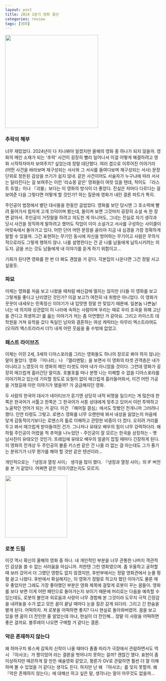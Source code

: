 ```yaml
---
layout: post
title: 2024 1분기 영화 결산
categories: review
tags: [영화]
---
```


<img src="{{ site.baseurl }}/thumbnails/240424_review
tags: [영화]/추락의해부.jpeg" width="300" />

### 추락의 해부

너무 재밌었다. 2024년이 다 지나봐야 알겠지만 올해의 영화 중 하나가 되지 않을까. 영화의 메인 소재가 되는 '추락' 사건이 굉장히 빨리 일어나서 이걸 어떻게 해결하려고 영화 시작하자마자 보여주지? 싶었는데 정말 대단했다. 여러 겹으로 이루어진 이야기라 (어떤 사건을 바라보며 재구성되는 서사와 그 서사를 들여다보며 재구성되는 서사) 문장 단위로 정돈된 감상을 쓰기가 쉽지 않네. 같은 사건이어도 서술자가 누구냐에 따라 서사는 달라진다는 걸 보여주는 이런 '라쇼몽 같은' 영화들이 여럿 있을 텐데, 적어도 『라스트 듀얼』이나 『괴물』보다는 이 영화의 방식이 더 좋았다. 진실은 저마다 다르다는 걸 보여준 다음 그렇다면 어떻게 할 것인가? 하는 질문에 영화가 내린 결론 파트가 특히. 

주인공이 법정에서 뱉던 대사들을 한동안 곱씹었다. 영화를 보던 당시엔 그 호소력에 빨려 들어가서 힘차게 고개 끄덕이며 봤는데, 돌이켜 보면 그것마저 굉장히 소설 속 한 장면 같아서. 주인공이 거짓말을 하려고 의도한 게 아니어도, 그녀는 진실로 자기 생각과 당시 사건을 정직하게 말하려고 했어도 직업이 이미 소설가고 서사를 구성하는 사이클이 머릿속에서 돌아가고 있다. 어떤 단어 어떤 문장을 골라야 지금 내 심경을 가장 정확하게 말할 수 있을까. 그건 표현하는 무기인 동시에 자신을 방어하는 무기이고 사람은 무의식적으로라도 그렇게 행하지 않나. 나를 설명한다는 건 곧 나를 남들에게 납득시키려는 의도지. 글을 쓰는 것도 남들에게 내 이야기를 듣게 하기 위함이고...

기회가 된다면 영화를 한 번 더 봐도 괜찮을 거 같다. 각본집이 나온다면 그건 정말 사고 싶을듯. 

### 파묘

이제는 영화를 처음 보고 나왔을 때처럼 배신감에 떨지는 않지만 (다들 이 영화를 보고 그렇게들 좋다고 난리였던 것인가? 이걸 보고?) 여전히 내 취향은 아니었다. 이 영화가 꿋꿋이 내세우는 민족정신 이야기가 내 입맛엔 정말 안 맞았기 때문에. 일본놈 나쁜놈! 너는 네 의지와 상관없이 이 나라에 속하는 사람이며 우리는 때로 우리 조국을 위해 고난을 견디고 희생하고! 를 읊는 이야기가 저는 좀 아연했던 거 같아요. 그리고 카이스트 대학원을 거쳐 유학을 갔다 독일인 남자와 결혼하는 여성 캐릭터는 아무리 엑스트라여도 (오히려 엑스트라라서 더?) 내게 어떤 웃음을 줄 수밖에 없었고. 

### 패스트 라이브즈

이제는 이민 2세, 3세의 디아스포라를 그리는 영화들도 하나의 장르로 봐야 하지 않냐는 말이 돌았다. 영화 『미나리』나 『엘리멘탈』을 보면서 이 영화의 타겟 관객층은 내가 아니라고 느꼈듯이 이 영화의 메인 타겟도 아마 내가 아니었을 것이다. 그런데 영화가 굉장히 매끄럽게 흘러간단 말이죠. 호불호를 떠나 분명 나는 이해할 수 없을 디아스포라를 이야기하고 있는데 기이할 정도로 요철이 없이 매끄럽게 흘러들어와서, 이건 어떤 가공을 거쳤길래 이런 이야기가 됐을까? 가 궁금해지던 영화.

두 사람의 한국어 대사가 네이티브가 듣기엔 상당히 내적 비명을 일으키는 게 많은데 한쪽은 한국어가 서툴고 한쪽은 그 한국어가 서툰 상대에게 맞추고 있어서 이런 투박하고 노골적인 언어가 되는 거 같다. 이건 『헤어질 결심』에서도 맛봤던 전개니까 그러려니 했다. 인연 타령도 그렇고. 로맨스 영화를 너무 오랜만에 봐서 내성을 잃었는지 마음에 닿게 감동적이기보다는 로맨스의 틀로 이해하고 관망한 비중이 더 컸다. 오히려 거리를 두고 봐서 매끄럽게 받아들여진 건가. 그나저나 유태오 배우의 힘이 너무 강력하더라. 왜 하필 주인공이 어렸을 적 추억을 나누었던 - 주인공이 잘 모르는 한국을 상징하는 - 옛 남사친이 유태오인 것인가. 프레임에 유태오 배우의 얼굴이 잡힐 때마다 긴장하게 된다. 이 영화의 전개상 두 주인공의 불륜 키스씬 같은 건 나올 리 없는 걸 아는데도 그가 풍기는 분위기가 너무 뭔가를 해야 할 것만 같은 텐션이라...

개인적으로는 『냉정과 열정 사이』 생각을 많이 했다. 『냉정과 열정 사이』의 IF 버전을 본 거 같았다. 어쩌면 같은 이야기였는지도 모르지.

<img src="{{ site.baseurl }}/thumbnails/240424_review
tags: [영화]/로봇드림.jpeg" width="200" />

### 로봇 드림

이것 역시 확신의 올해의 영화 중 하나. 내 개인적인 부분을 너무 관통한 나머지 객관적인 감상을 쓸 수 없는 서러움을 아십니까. 저한텐 그런 영화였으며. 좀 우울하고 공허할 때 보러 갔어서 더 그랬던 영향도 없지 않겠지만, 후반부에서는 정말 영화관에서 눈물 펑펑 쏟고 나왔다. 후반에서 확실해지는, 이 영화가 정말로 하고자 했던 이야기도 물론 매우 좋았지만 그래도 가장 좋아했던 부분은 영화 제목에 걸맞게 로봇이 꾸는 꿈들이. 영화를 보다 보면 이게 어떤 패턴으로 돌아가는지 보이기 때문에 머리로는 다음을 예측할 수 있는데도, 로봇의 불안과 외로움과 사랑이 너무 경험해 본 그것이라 도무지 극적 긴장감을 내려놓을 수가 없고 모든 꿈이 끝날 때마다 눈을 질끈 감게 되더라. 그리고 긴 한숨을 뱉게 된다. 어떡하지. 저 로봇을 어떡하면 좋지? 다시 현실로 돌아와버렸어. 꿈을 보고 있을 땐 꿈이 더 잔인한 줄 알았는데 아냐, 현실이 더 잔인해... 정말 이 사랑을 어떡하면 좋은 걸까요. 블루레이 나오면 구매할 거 같다는 결론.

### 악은 존재하지 않는다

왜 하마구치 류스케 감독의 신작이 나올 때마다 졸졸 따라가 극장에서 관람하면서도 역시 『아사코』가 짱이었어 라는 결론을 벗어나지 못하는 걸까? 괜찮긴 했다. 표현이 좀 이상하지만 매끈하게 잘 만든 예술영화 같았고, 평론가 GV로 관람하면 훨씬 더 잘 이해하며 볼 수 있었을 거 같다는 생각도 든다. 하지만 난 왜 『아사코』를 잊지 못할까. 왜 『악은 존재하지 않는다』에 대해선 하고 싶은 말, 생각나는 말이 아무것도 없을까... 
